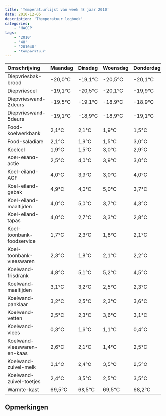 ```yaml
---
title: 'Temperatuurlijst van week 48 jaar 2010'
date: 2010-12-05
description: 'Themperatuur logboek'
categories:
    - 'HACCP'
tags:
    - '2010'
    - '48'
    - '201048'
    - 'temperatuur'
---
```

|Omschrijving|Maandag|Dinsdag|Woensdag|Donderdag|Vrijdag|Zaterdag|Zondag|
|:---|:---|:---|:---|:---|:---|:---|:---|
|Diepvriesbak-brood|-20,0°C|-19,1°C|-20,5°C|-20,1°C|-19,9°C|-19,9°C|-20,1°C|
|Diepvriescel|-19,1°C|-20,5°C|-20,1°C|-19,9°C|-19,9°C|-20,1°C|-20,5°C|
|Diepvrieswand-2deurs|-19,5°C|-19,1°C|-18,9°C|-18,9°C|-19,1°C|-19,5°C|-18,0°C|
|Diepvrieswand-5deurs|-19,1°C|-18,9°C|-18,9°C|-19,1°C|-19,5°C|-18,0°C|-18,1°C|
|Food-koelwerkbank|2,1°C|2,1°C|1,9°C|1,5°C|3,0°C|2,9°C|2,0°C|
|Food-saladiare|2,1°C|1,9°C|1,5°C|3,0°C|2,9°C|2,0°C|3,0°C|
|Koelcel|1,9°C|1,5°C|3,0°C|2,9°C|2,0°C|3,0°C|1,7°C|
|Koel-eiland-actie|2,5°C|4,0°C|3,9°C|3,0°C|4,0°C|2,7°C|3,3°C|
|Koel-eiland-AGF|4,0°C|3,9°C|3,0°C|4,0°C|2,7°C|3,3°C|2,8°C|
|Koel-eiland-gebak|4,9°C|4,0°C|5,0°C|3,7°C|4,3°C|3,8°C|4,1°C|
|Koel-eiland-maaltijden|4,0°C|5,0°C|3,7°C|4,3°C|3,8°C|4,1°C|4,2°C|
|Koel-eiland-tapas|4,0°C|2,7°C|3,3°C|2,8°C|3,1°C|3,2°C|2,5°C|
|Koel-toonbank-foodservice|1,7°C|2,3°C|1,8°C|2,1°C|2,2°C|1,5°C|1,3°C|
|Koel-toonbank-vleeswaren|2,3°C|1,8°C|2,1°C|2,2°C|1,5°C|1,3°C|2,6°C|
|Koelwand-frisdrank|4,8°C|5,1°C|5,2°C|4,5°C|4,3°C|5,6°C|5,1°C|
|Koelwand-maaltijden|3,1°C|3,2°C|2,5°C|2,3°C|3,6°C|3,1°C|2,4°C|
|Koelwand-panklaar|3,2°C|2,5°C|2,3°C|3,6°C|3,1°C|2,4°C|3,5°C|
|Koelwand-vetten|2,5°C|2,3°C|3,6°C|3,1°C|2,4°C|3,5°C|2,5°C|
|Koelwand-vlees|0,3°C|1,6°C|1,1°C|0,4°C|1,5°C|0,5°C|1,5°C|
|Koelwand-vleeswaren-en-kaas|2,6°C|2,1°C|1,4°C|2,5°C|1,5°C|2,5°C|1,2°C|
|Koelwand-zuivel-melk|3,1°C|2,4°C|3,5°C|2,5°C|3,5°C|2,2°C|3,1°C|
|Koelwand-zuivel-toetjes|2,4°C|3,5°C|2,5°C|3,5°C|2,2°C|3,1°C|4,0°C|
|Warmte-kast|69,5°C|68,5°C|69,5°C|68,2°C|69,1°C|70,0°C|68,3°C|

## Opmerkingen


